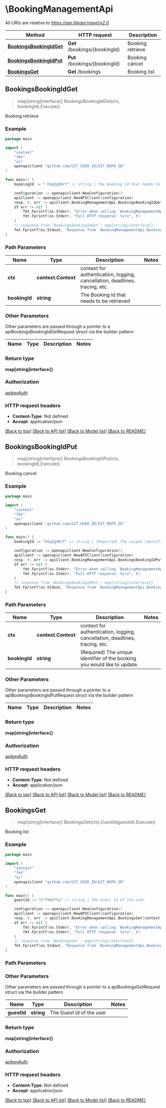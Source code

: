 # \BookingManagementApi

All URIs are relative to *https://api.liteapi.travel/v2.0*

Method | HTTP request | Description
------------- | ------------- | -------------
[**BookingsBookingIdGet**](BookingManagementApi.md#BookingsBookingIdGet) | **Get** /bookings/{bookingId} | Booking retrieve
[**BookingsBookingIdPut**](BookingManagementApi.md#BookingsBookingIdPut) | **Put** /bookings/{bookingId} | Booking cancel
[**BookingsGet**](BookingManagementApi.md#BookingsGet) | **Get** /bookings | Booking list



## BookingsBookingIdGet

> map[string]interface{} BookingsBookingIdGet(ctx, bookingId).Execute()

Booking retrieve



### Example

```go
package main

import (
    "context"
    "fmt"
    "os"
    openapiclient "github.com/GIT_USER_ID/GIT_REPO_ID"
)

func main() {
    bookingId := " hSq2gVDrf" // string | The Booking Id that needs to be retrieved

    configuration := openapiclient.NewConfiguration()
    apiClient := openapiclient.NewAPIClient(configuration)
    resp, r, err := apiClient.BookingManagementApi.BookingsBookingIdGet(context.Background(), bookingId).Execute()
    if err != nil {
        fmt.Fprintf(os.Stderr, "Error when calling `BookingManagementApi.BookingsBookingIdGet``: %v\n", err)
        fmt.Fprintf(os.Stderr, "Full HTTP response: %v\n", r)
    }
    // response from `BookingsBookingIdGet`: map[string]interface{}
    fmt.Fprintf(os.Stdout, "Response from `BookingManagementApi.BookingsBookingIdGet`: %v\n", resp)
}
```

### Path Parameters


Name | Type | Description  | Notes
------------- | ------------- | ------------- | -------------
**ctx** | **context.Context** | context for authentication, logging, cancellation, deadlines, tracing, etc.
**bookingId** | **string** | The Booking Id that needs to be retrieved | 

### Other Parameters

Other parameters are passed through a pointer to a apiBookingsBookingIdGetRequest struct via the builder pattern


Name | Type | Description  | Notes
------------- | ------------- | ------------- | -------------


### Return type

**map[string]interface{}**

### Authorization

[apikeyAuth](../README.md#apikeyAuth)

### HTTP request headers

- **Content-Type**: Not defined
- **Accept**: application/json

[[Back to top]](#) [[Back to API list]](../README.md#documentation-for-api-endpoints)
[[Back to Model list]](../README.md#documentation-for-models)
[[Back to README]](../README.md)


## BookingsBookingIdPut

> map[string]interface{} BookingsBookingIdPut(ctx, bookingId).Execute()

Booking cancel



### Example

```go
package main

import (
    "context"
    "fmt"
    "os"
    openapiclient "github.com/GIT_USER_ID/GIT_REPO_ID"
)

func main() {
    bookingId := "hSq2gVDrf" // string | (Required) The unique identifier of the booking you would like to update.

    configuration := openapiclient.NewConfiguration()
    apiClient := openapiclient.NewAPIClient(configuration)
    resp, r, err := apiClient.BookingManagementApi.BookingsBookingIdPut(context.Background(), bookingId).Execute()
    if err != nil {
        fmt.Fprintf(os.Stderr, "Error when calling `BookingManagementApi.BookingsBookingIdPut``: %v\n", err)
        fmt.Fprintf(os.Stderr, "Full HTTP response: %v\n", r)
    }
    // response from `BookingsBookingIdPut`: map[string]interface{}
    fmt.Fprintf(os.Stdout, "Response from `BookingManagementApi.BookingsBookingIdPut`: %v\n", resp)
}
```

### Path Parameters


Name | Type | Description  | Notes
------------- | ------------- | ------------- | -------------
**ctx** | **context.Context** | context for authentication, logging, cancellation, deadlines, tracing, etc.
**bookingId** | **string** | (Required) The unique identifier of the booking you would like to update. | 

### Other Parameters

Other parameters are passed through a pointer to a apiBookingsBookingIdPutRequest struct via the builder pattern


Name | Type | Description  | Notes
------------- | ------------- | ------------- | -------------


### Return type

**map[string]interface{}**

### Authorization

[apikeyAuth](../README.md#apikeyAuth)

### HTTP request headers

- **Content-Type**: Not defined
- **Accept**: application/json

[[Back to top]](#) [[Back to API list]](../README.md#documentation-for-api-endpoints)
[[Back to Model list]](../README.md#documentation-for-models)
[[Back to README]](../README.md)


## BookingsGet

> map[string]interface{} BookingsGet(ctx).GuestId(guestId).Execute()

Booking list



### Example

```go
package main

import (
    "context"
    "fmt"
    "os"
    openapiclient "github.com/GIT_USER_ID/GIT_REPO_ID"
)

func main() {
    guestId := "FrT56hfty" // string | The Guest Id of the user

    configuration := openapiclient.NewConfiguration()
    apiClient := openapiclient.NewAPIClient(configuration)
    resp, r, err := apiClient.BookingManagementApi.BookingsGet(context.Background()).GuestId(guestId).Execute()
    if err != nil {
        fmt.Fprintf(os.Stderr, "Error when calling `BookingManagementApi.BookingsGet``: %v\n", err)
        fmt.Fprintf(os.Stderr, "Full HTTP response: %v\n", r)
    }
    // response from `BookingsGet`: map[string]interface{}
    fmt.Fprintf(os.Stdout, "Response from `BookingManagementApi.BookingsGet`: %v\n", resp)
}
```

### Path Parameters



### Other Parameters

Other parameters are passed through a pointer to a apiBookingsGetRequest struct via the builder pattern


Name | Type | Description  | Notes
------------- | ------------- | ------------- | -------------
 **guestId** | **string** | The Guest Id of the user | 

### Return type

**map[string]interface{}**

### Authorization

[apikeyAuth](../README.md#apikeyAuth)

### HTTP request headers

- **Content-Type**: Not defined
- **Accept**: application/json

[[Back to top]](#) [[Back to API list]](../README.md#documentation-for-api-endpoints)
[[Back to Model list]](../README.md#documentation-for-models)
[[Back to README]](../README.md)

